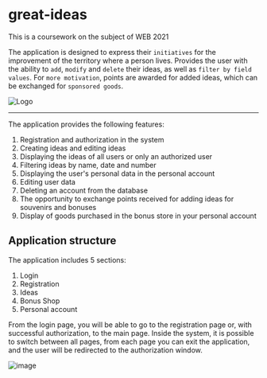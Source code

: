 # great-ideas

This is a coursework on the subject of WEB 2021

The application is designed to express their `initiatives` for the improvement of the territory where a person lives. 
Provides the user with the ability to `add`, `modify` and `delete` their ideas, as well as `filter by field values`. 
For `more motivation`, points are awarded for added ideas, which can be exchanged for `sponsored goods`.

![Logo](https://user-images.githubusercontent.com/78900834/180047789-a53daa86-2da8-41ef-b521-300964988c11.png)

***

The application provides the following features:
1. Registration and authorization in the system
2. Creating ideas and editing ideas
3. Displaying the ideas of all users or only an authorized user
4. Filtering ideas by name, date and number
5. Displaying the user's personal data in the personal account
6. Editing user data
7. Deleting an account from the database
8. The opportunity to exchange points received for adding ideas for souvenirs and bonuses
9. Display of goods purchased in the bonus store in your personal account

## Application structure
The application includes 5 sections:
1. Login
2. Registration
3. Ideas
4. Bonus Shop
5. Personal account

From the login page, you will be able to go to the registration page or, with successful authorization, to the main page. 
Inside the system, it is possible to switch between all pages, from each page you can exit the application, and the user will be redirected to the authorization window.

![image](https://user-images.githubusercontent.com/78900834/180060081-126ee701-622e-496f-ae71-b9586aa4b717.png)

